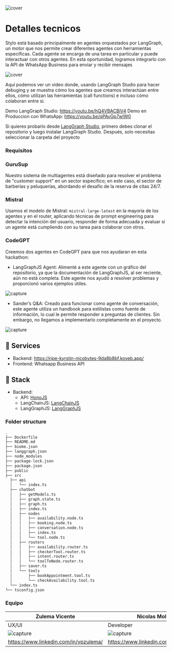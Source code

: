 ![cover](/public/images/presentation.png)

# Detalles tecnicos

Stylo está basado principalmente en agentes orquestados por LangGraph, un motor que nos permite crear diferentes agentes con herramientas específicas. Cada agente se encarga de una tarea en particular y puede interactuar con otros agentes. En esta oportunidad, logramos integrarlo con la API de WhatsApp Business para enviar y recibir mensajes

![cover](/public/images/image1.jpg)

Aquí podemos ver un video donde, usando LangGraph Studio para hacer debuging y se muestra cómo los agentes que creamos interactúan entre ellos, cómo utilizan las herramientas (call functions) e incluso cómo colaboran entre sí.

Demo LangGraph Studio: https://youtu.be/hQ4VBACBiV4
Demo en Produccion con WhatsApp: https://youtu.be/qPAvGp7wlW0

Si quieres probarlo desde [LangGraph Studio](https://studio.langchain.com/), primero debes clonar el repositorio y luego instalar LangGraph Studio. Después, solo necesitas seleccionar la carpeta del proyecto

### Requisitos

### GuruSup

Nuestro sistema de multiagentes está diseñado para resolver el problema de "customer support" en un sector específico; en este caso, el sector de barberías y peluquerías, abordando el desafío de la reserva de citas 24/7.

### Mistral

Usamos el modelo de Mistral: `mistral-large-latest` en la mayoría de los agentes y en el router, aplicando técnicas de prompt engineering para detectar la intención del usuario, responder de forma adecuada y evaluar si un agente está cumpliendo con su tarea para colaborar con otros.

### CodeGPT

Creemos dos agentes en CodeGPT para que nos ayudaran en esta hackathon:

- LangGraphJS Agent: Alimenté a este agente con un gráfico del repositorio, ya que la documentación de LangGraphJS, al ser reciente, aún no está completa. Este agente nos ayudó a resolver problemas y proporcionó varios ejemplos útiles.

![capture](/public/images/lang.png)

- Sander’s Q&A: Creado para funcionar como agente de conversación, este agente utiliza un handbook para estilistas como fuente de información, lo cual le permite responder a preguntas de clientes. Sin embargo, no llegamos a implementarlo completamente en el proyecto.

![capture](/public/images/qa.png)

## 🚀 Services

- Backend: https://ripe-kyrstin-nicobytes-9da8b8bf.koyeb.app/
- Frontend: Whatsapp Business API

## 🧱 Stack

- Backend: 
  - API: [HonoJS](https://honojs.com/)
  - LangChainJS: [LangChainJS](https://langchainjs.com/)
  - LangGraphJS: [LangGraphJS](https://langchain-ai.github.io/langgraphjs/)

### Folder structure

```sh
.
├── Dockerfile
├── README.md
├── biome.json
├── langgraph.json
├── node_modules
├── package-lock.json
├── package.json
├── public
├── src
  ├── api
  │   └── index.ts
  ├── chatbot
  │   ├── getModels.ts
  │   ├── graph.state.ts
  │   ├── graph.ts
  │   ├── index.ts
  │   ├── nodes
  │   │   ├── availability.node.ts
  │   │   ├── booking.node.ts
  │   │   ├── conversation.node.ts
  │   │   ├── index.ts
  │   │   └── tool.node.ts
  │   ├── routers
  │   │   ├── availability.router.ts
  │   │   ├── checkerTool.router.ts
  │   │   ├── intent.router.ts
  │   │   └── toolToNode.router.ts
  │   ├── saver.ts
  │   └── tools
  │       ├── bookAppointment.tool.ts
  │       └── checkAvailability.tool.ts
  └── index.ts
└── tsconfig.json
```

### Equipo

|  Zulema Vicente | Nicolas Molina  |
| -------- | ------- |
| UX/UI  | Developer    |
| ![capture](/public/images/zule.jpeg) | ![capture](https://nicobytes.com/profile.jpg)    |
| https://www.linkedin.com/in/vpzulema/ | https://www.linkedin.com/in/nicobytes/ |


